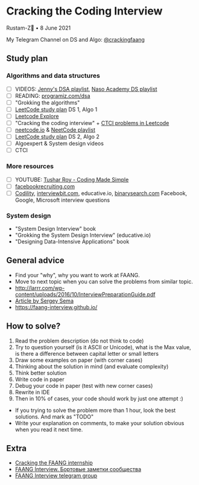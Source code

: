 # Cracking the Coding Interview 

Rustam-Z🚀 • 8 June 2021

My Telegram Channel on DS and Algo: [@crackingfaang](https://t.me/crackingfaang)

## Study plan
### Algorithms and data structures
- [ ] VIDEOS: [Jenny's DSA playlist](https://www.youtube.com/playlist?list=PLdo5W4Nhv31bbKJzrsKfMpo_grxuLl8LU), [Naso Academy DS playlist](https://www.youtube.com/playlist?list=PLBlnK6fEyqRj9lld8sWIUNwlKfdUoPd1Y)
- [ ] READING: [programiz.com/dsa](https://www.programiz.com/dsa)
- [ ] "Grokking the algorithms"
- [ ] [LeetCode study plan](https://leetcode.com/study-plan/) DS 1, Algo 1
- [ ] [Leetcode Explore](https://leetcode.com/explore/)
- [ ] "Cracking the coding interview" + [CTCI problems in Leetcode](https://leetcode.com/discuss/general-discussion/1152824/cracking-the-coding-interview-6th-edition-in-leetcode)
- [ ] [neetcode.io](https://neetcode.io/) & [NeetCode playlist](https://www.youtube.com/c/NeetCode/playlists)
- [ ] [LeetCode study plan](https://leetcode.com/study-plan/) DS 2, Algo 2
- [ ] Algoexpert & System design videos
- [ ] CTCI

### More resources
- [ ] YOUTUBE: [Tushar Roy - Coding Made Simple](https://www.youtube.com/user/tusharroy2525/playlists)
- [ ] [facebookrecruiting.com](https://www.facebookrecruiting.com/portal/interview_prep_hub)
- [ ] [Codility](https://app.codility.com/programmers/lessons/), [interviewbit.com](https://www.interviewbit.com/courses/programming/), educative.io, [binarysearch.com](https://binarysearch.com/problems) Facebook, Google, Microsoft interview questions

### System design
- "System Design Interview" book
- "Grokking the System Design Interview" (educative.io)
- "Designing Data-Intensive Applications" book

## General advice
- Find your "why", why you want to work at FAANG.
- Move to next topic when you can solve the problems from similar topic. 
- http://larrr.com/wp-content/uploads/2016/10/InterviewPreparationGuide.pdf
- [Article by Sergey Sema](https://dou.ua/lenta/articles/google-interview/)
- https://faang-interview.github.io/

## How to solve?
1. Read the problem description (do not think to code)
2. Try to question yourself (is it ASCII or Unicode), what is the Max value, is there a difference between capital letter or small letters
3. Draw some examples on paper (with corner cases)
4. Thinking about the solution in mind (and evaluate complexity)
5. Think better solution
6. Write code in paper
7. Debug your code in paper (test with new corner cases)
8. Rewrite in IDE
9. Then in 10% of cases, your code should work by just one attempt :)

- If you trying to solve the problem more than 1 hour, look the best solutions. And mark as "TODO"
- Write your explanation on comments, to make your solution obvious when you read it next time.

## Extra
- [Cracking the FAANG internship](https://gist.github.com/kwojcicki/fe916e8a12dd2abea68d772d740daf29)
- [FAANG Interview. Бортовые заметки сообщества](https://docs.google.com/document/d/1RKzJA7UHj3UKMFxK4Bluy-gB7Sf2fk0mUlCPs76Z07k/edit#)
- [FAANG Interview telegram group](https://t.me/FaangInterview)


<!-- Welcome to Cracking FAANG!

My study plan:
- #algorithms, #systems_design and #behavior

- Nodir's advice https://t.me/crackingfaang/285
- Smns advice https://t.me/FaangInterviewChannel/58

- https://t.me/faang_materials
- https://t.me/FaangInterviewChannel

Smth should be here:
    - Google
    - Facebook **
    - Microsoft **
    - Amazon 
    - OpenAI
    - Databricks
    - Bloomberg

https://t.me/FaangDataScience/436
"Хорошая мастер программа и стажировка по нужной теме + хорошая подготовка может принести офер джуниора в амазон." - @elena_12321
-->
